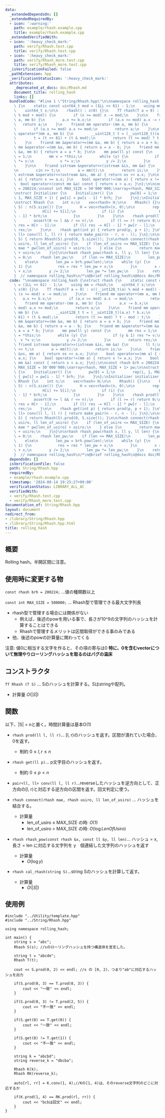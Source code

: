 ```yaml
---
data:
  _extendedDependsOn: []
  _extendedRequiredBy:
  - icon: ':warning:'
    path: example/rhash.example.cpp
    title: example/rhash.example.cpp
  _extendedVerifiedWith:
  - icon: ':heavy_check_mark:'
    path: verify/Rhash.test.cpp
    title: verify/Rhash.test.cpp
  - icon: ':heavy_check_mark:'
    path: verify/Rhash_more.test.cpp
    title: verify/Rhash_more.test.cpp
  _isVerificationFailed: false
  _pathExtension: hpp
  _verificationStatusIcon: ':heavy_check_mark:'
  attributes:
    _deprecated_at_docs: doc/Rhash.md
    document_title: rolling_hash
    links: []
  bundledCode: "#line 1 \"String/Rhash.hpp\"\n\nnamespace rolling_hash {\nstruct rhash\
    \ {\n    static const uint64_t mod = (1LL << 61) - 1;\n    using mm = rhash;\n\
    \    uint64_t x;\n\n    rhash() : x(0) {}\n    TT rhash(T a = 0) : x((__int128_t(a)\
    \ % mod + mod)) {\n        if (x >= mod) x -= mod;\n    }\n\n    friend mm operator+(mm\
    \ a, mm b) {\n        a.x += b.x;\n        if (a.x >= mod) a.x -= mod;\n     \
    \   return a;\n    }\n    friend mm operator-(mm a, mm b) {\n        a.x -= b.x;\n\
    \        if (a.x >= mod) a.x += mod;\n        return a;\n    }\n\n    friend mm\
    \ operator*(mm a, mm b) {\n        __uint128_t t = (__uint128_t)(a.x) * b.x;\n\
    \        t = (t >> 61) + (t & mod);\n        return (t >= mod) ? t - mod : t;\n\
    \    }\n    friend mm &operator+=(mm &a, mm b) { return a = a + b; }\n    friend\
    \ mm &operator-=(mm &a, mm b) { return a = a - b; }\n    friend mm &operator*=(mm\
    \ &a, mm b) { return a = a * b; }\n\n    mm pow(ll y) const {\n        mm res\
    \ = 1;\n        mm v = *this;\n        while (y) {\n            if (y & 1) res\
    \ *= v;\n            v *= v;\n            y /= 2;\n        }\n        return res;\n\
    \    }\n\n    friend istream &operator>>(istream &is, mm &a) {\n        ll t;\n\
    \n        cin >> t;\n        a = mm(t);\n        return is;\n    }\n\n    friend\
    \ ostream &operator<<(ostream &os, mm a) { return os << a.x; }\n\n    bool operator==(mm\
    \ a) { return x == a.x; }\n    bool operator!=(mm a) { return x != a.x; }\n  \
    \  bool operator<(const mm &a) const { return x < a.x; }\n};\n\nconst rhash brh\
    \ = 200224;\nconst int MAX_SIZE = 50'000'000;\narray<rhash, MAX_SIZE + 1> pw;\n\
    \nstruct Initializer {\n    Initializer() {\n        pw[0] = 1;\n        rep(i,\
    \ 1, MAX_SIZE + 1) { pw[i] = pw[i - 1] * brh; }\n    }\n};\nInitializer initializer;\n\
    \nstruct Rhash {\n    int n;\n    vec<rhash> H;\n\n    Rhash() {}\n\n    Rhash(string\
    \ S) : n(S.size()) {\n        H = vec<rhash>(n, 0);\n\n        rep(i, 0, n) {\n\
    \            H[i] += S[i];\n            if (i) {\n                H[i] += H[i\
    \ - 1] * brh;\n            }\n        }\n    }\n\n    rhash prod(ll l, ll r) {\n\
    \        assert(0 <= l && r <= n);\n        if (l >= r) return 0;\n        rhash\
    \ res = H[r - 1];\n        if (l) res -= H[l - 1] * pw[r - l];\n        return\
    \ res;\n    }\n\n    rhash get(int p) { return prod(p, p + 1); }\n\n    pair<ll,\
    \ ll> conv(ll l, ll r) { return make_pair(n - r, n - l); }\n};\n\nrhash cal_rhash(string\
    \ S) { return Rhash(S).prod(0, S.size()); }\n\nrhash connect(rhash mae, rhash\
    \ usiro, ll len_of_usiro) {\n    if (len_of_usiro <= MAX_SIZE) {\n        return\
    \ mae * pw[len_of_usiro] + usiro;\n    } else {\n        return mae * brh.pow(len_of_usiro)\
    \ + usiro;\n    }\n}\n\nrhash rhash_pow(rhash x, ll y, ll len) {\n    rhash res\
    \ = 0;\n    rhash len_pw;\n    if (len <= MAX_SIZE)\n        len_pw = pw[len];\n\
    \    else\n        len_pw = brh.pow(len);\n\n    while (y) {\n        if (y &\
    \ 1) {\n            res = res * len_pw + x;\n        }\n        x = x * len_pw\
    \ + x;\n        y /= 2;\n        len_pw *= len_pw;\n    }\n    return res;\n}\n\
    }  // namespace rolling_hash\n/*\n@brief rolling_hash\n@docs doc/Rhash.md\n*/\n"
  code: "\nnamespace rolling_hash {\nstruct rhash {\n    static const uint64_t mod\
    \ = (1LL << 61) - 1;\n    using mm = rhash;\n    uint64_t x;\n\n    rhash() :\
    \ x(0) {}\n    TT rhash(T a = 0) : x((__int128_t(a) % mod + mod)) {\n        if\
    \ (x >= mod) x -= mod;\n    }\n\n    friend mm operator+(mm a, mm b) {\n     \
    \   a.x += b.x;\n        if (a.x >= mod) a.x -= mod;\n        return a;\n    }\n\
    \    friend mm operator-(mm a, mm b) {\n        a.x -= b.x;\n        if (a.x >=\
    \ mod) a.x += mod;\n        return a;\n    }\n\n    friend mm operator*(mm a,\
    \ mm b) {\n        __uint128_t t = (__uint128_t)(a.x) * b.x;\n        t = (t >>\
    \ 61) + (t & mod);\n        return (t >= mod) ? t - mod : t;\n    }\n    friend\
    \ mm &operator+=(mm &a, mm b) { return a = a + b; }\n    friend mm &operator-=(mm\
    \ &a, mm b) { return a = a - b; }\n    friend mm &operator*=(mm &a, mm b) { return\
    \ a = a * b; }\n\n    mm pow(ll y) const {\n        mm res = 1;\n        mm v\
    \ = *this;\n        while (y) {\n            if (y & 1) res *= v;\n          \
    \  v *= v;\n            y /= 2;\n        }\n        return res;\n    }\n\n   \
    \ friend istream &operator>>(istream &is, mm &a) {\n        ll t;\n\n        cin\
    \ >> t;\n        a = mm(t);\n        return is;\n    }\n\n    friend ostream &operator<<(ostream\
    \ &os, mm a) { return os << a.x; }\n\n    bool operator==(mm a) { return x ==\
    \ a.x; }\n    bool operator!=(mm a) { return x != a.x; }\n    bool operator<(const\
    \ mm &a) const { return x < a.x; }\n};\n\nconst rhash brh = 200224;\nconst int\
    \ MAX_SIZE = 50'000'000;\narray<rhash, MAX_SIZE + 1> pw;\n\nstruct Initializer\
    \ {\n    Initializer() {\n        pw[0] = 1;\n        rep(i, 1, MAX_SIZE + 1)\
    \ { pw[i] = pw[i - 1] * brh; }\n    }\n};\nInitializer initializer;\n\nstruct\
    \ Rhash {\n    int n;\n    vec<rhash> H;\n\n    Rhash() {}\n\n    Rhash(string\
    \ S) : n(S.size()) {\n        H = vec<rhash>(n, 0);\n\n        rep(i, 0, n) {\n\
    \            H[i] += S[i];\n            if (i) {\n                H[i] += H[i\
    \ - 1] * brh;\n            }\n        }\n    }\n\n    rhash prod(ll l, ll r) {\n\
    \        assert(0 <= l && r <= n);\n        if (l >= r) return 0;\n        rhash\
    \ res = H[r - 1];\n        if (l) res -= H[l - 1] * pw[r - l];\n        return\
    \ res;\n    }\n\n    rhash get(int p) { return prod(p, p + 1); }\n\n    pair<ll,\
    \ ll> conv(ll l, ll r) { return make_pair(n - r, n - l); }\n};\n\nrhash cal_rhash(string\
    \ S) { return Rhash(S).prod(0, S.size()); }\n\nrhash connect(rhash mae, rhash\
    \ usiro, ll len_of_usiro) {\n    if (len_of_usiro <= MAX_SIZE) {\n        return\
    \ mae * pw[len_of_usiro] + usiro;\n    } else {\n        return mae * brh.pow(len_of_usiro)\
    \ + usiro;\n    }\n}\n\nrhash rhash_pow(rhash x, ll y, ll len) {\n    rhash res\
    \ = 0;\n    rhash len_pw;\n    if (len <= MAX_SIZE)\n        len_pw = pw[len];\n\
    \    else\n        len_pw = brh.pow(len);\n\n    while (y) {\n        if (y &\
    \ 1) {\n            res = res * len_pw + x;\n        }\n        x = x * len_pw\
    \ + x;\n        y /= 2;\n        len_pw *= len_pw;\n    }\n    return res;\n}\n\
    }  // namespace rolling_hash\n/*\n@brief rolling_hash\n@docs doc/Rhash.md\n*/\n"
  dependsOn: []
  isVerificationFile: false
  path: String/Rhash.hpp
  requiredBy:
  - example/rhash.example.cpp
  timestamp: '2024-08-14 19:25:27+09:00'
  verificationStatus: LIBRARY_ALL_AC
  verifiedWith:
  - verify/Rhash.test.cpp
  - verify/Rhash_more.test.cpp
documentation_of: String/Rhash.hpp
layout: document
redirect_from:
- /library/String/Rhash.hpp
- /library/String/Rhash.hpp.html
title: rolling_hash
---
```

## 概要
Rolling hash。半開区間に注意。

## 使用時に変更する物
`const rhash brh = 200224;` ...値の種類数以上  

`const int MAX_SIZE = 500000;` ... Rhash型で管理できる最大文字列長
- rhash型で管理する場合には関係がない
    - 例えば、後述のpowを用いる事で、長さが10^9の文字列のハッシュを計算することはできる
    - Rhashで管理するメリットは区間取得ができる事のみである
- 他、後述のpowの計算量に関わってくる


注意: 値0に相当する文字を作ると、その項の寄与は0
**特に、0を含むvectorについて無理やりローリングハッシュを取るのはバグの温床**

## コンストラクタ
`TT Rhash (T S)` ... Sのハッシュを計算する。Sはstringや配列。
- 計算量
    $O(|S|)$

## 関数
以下、|S| = nと置く。時間計算量は基本O(1)

- `rhash prod(ll l, ll r)`... [l, r)のハッシュを返す。区間が潰れていた場合、0を返す。
    - 制約
    $0 \le l , r \le n$

- `rhash get(ll p)`... p文字目のハッシュを返す。
    - 制約
    $0 \le p  < n$
    
- `pair<ll, ll> conv(ll l, ll r)`...reverseしたハッシュを逆方向として、正方向の[l, r)と対応する逆方向の区間を返す。回文判定に使う。

- `rhash connect(rhash mae, rhash usiro, ll len_of_usiro)` ... ハッシュを結合する。
    - 計算量
        - len_of_usiro $\le$ MAX_SIZE の時: $O(1)$
        - len_of_usiro > MAX_SIZE の時: $O(\log LenOfUsiro)$
- `rhash rhash_pow(const rhash &x, const ll &y, ll len)`... ハッシュ = x, 長さ = len に対応する文字列を y　個連結した文字列のハッシュを返す
    - 計算量
        -  $O(\log y)$
- `rhash cal_rhash(string S)`...string Sのハッシュを計算して返す。
    - 計算量
        - $O(|S|)$
  
## 使用例

```
#include "../Utility/template.hpp"
#include "../String/Rhash.hpp"

using namespace rolling_hash;

int main() {
    string s = "abc";
    Rhash S(s); //sのローリングハッシュを持つ構造体を宣言した。

    string t = "abcde";
    Rhash T(t);
    
    cout << S.prod(0, 2) << endl; //s の [0, 2)、つまり"ab"に対応するハッシュを出力

    if(S.prod(0, 3) == T.prod(0, 3)) {
        cout << "一致" << endl;
    }

    if(S.prod(0, 3) != T.prod(2, 5)) {
        cout << "不一致" << endl;
    }

    if(S.get(0) == T.get(0)) {
        cout << "一致" << endl;
    }

    if(S.get(0) != T.get(1)) {
        cout << "不一致" << endl;
    }

    string k = "abcbd";
    string reverse_k = "dbcba";

    Rhash K(k);
    Rhash RK(reverse_k);

    auto[rl, rr] = K.conv(1, 4);//Kの[1, 4)は、そのreverse文字列のどこに対応するか

    if(K.prod(1, 4) == RK.prod(rl, rr)) {
        cout << "bcbは回文" << endl;
    }
}


```
